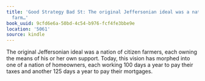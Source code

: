 ```yaml
---
title: 'Good Strategy Bad St: The original Jeffersonian ideal was a nation of citizen
  farm…'
book_uuid: 9cfd6e6a-50bd-4c54-b976-fcf4fe3bbe9e
location: '5061'
source: kindle
---
```


The original Jeffersonian ideal was a nation of citizen farmers, each owning the means of his or her own support. Today, this vision has morphed into one of a nation of homeowners, each working 100 days a year to pay their taxes and another 125 days a year to pay their mortgages.